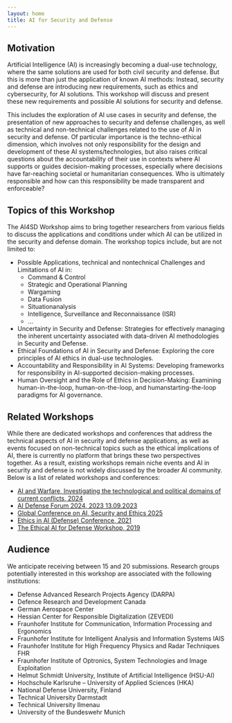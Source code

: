```yaml
---
layout: home
title: AI for Security and Defense
---
```


## Motivation

Artificial Intelligence (AI) is increasingly becoming a dual-use technology, where the same solutions are used for both civil security and defense. But this is more than just the application of known AI methods: Instead, security and defense are introducing new requirements, such as ethics and cybersecurity, for AI solutions. This workshop will discuss and present these new requirements and possible AI solutions for security and defense.

This includes the exploration of AI use cases in security and defense, the presentation of new approaches to security and defense challenges, as well as technical and non-technical challenges related to the use of AI in security and defense. Of particular importance is the techno-ethical dimension, which involves not only responsibility for the design and development of these AI systems/technologies, but also raises critical questions about the accountability of their use in contexts where AI supports or guides decision-making processes, especially where decisions have far-reaching societal or humanitarian consequences. Who is ultimately responsible and how can this responsibility be made transparent and enforceable?

## Topics of this Workshop

The AI4SD Workshop aims to bring together researchers from various fields to discuss the applications and conditions under which AI can be utilized in the security and defense domain. The workshop topics include, but are not limited to:

- Possible Applications, technical and nontechnical Challenges and Limitations of AI in:
    * Command & Control
    * Strategic and Operational Planning
    * Wargaming
    * Data Fusion
    * Situationanalysis
    * Intelligence, Surveillance and Reconnaissance (ISR)
    * ...
- Uncertainty in Security and Defense: Strategies for effectively managing the inherent uncertainty associated with data-driven AI methodologies in Security and Defense.
- Ethical Foundations of AI in Security and Defense: Exploring the core principles of AI ethics in dual-use technologies.
- Accountability and Responsibility in AI Systems: Developing frameworks for responsibility in AI-supported decision-making processes.
- Human Oversight and the Role of Ethics in Decision-Making: Examining human-in-the-loop, human-on-the-loop, and humanstarting-the-loop paradigms for AI governance.

## Related Workshops

While there are dedicated workshops and conferences that address the technical aspects of AI in security and defense applications, as well as events focused on non-technical topics such as the ethical implications of AI, there is currently no platform that brings these two perspectives together. As a result, existing workshops remain niche events and AI in security and defense is not widely discussed by the broader AI community. Below is a list of related workshops and conferences:
- [AI and Warfare, Investigating the technological and political domains of current conflicts, 2024](https://www.hiig.de/en/events/ai-and-warfare/)
- [AI Defense Forum 2024, 2023 13.09.2023](https://c3.ai/events/c3ai-defense-forum)
- [Global Conference on AI, Security and Ethics 2025](https://unidir.org/event/global-conference-on-ai-security-and-ethics-2025/)
- [Ethics in AI (Defense) Conference, 2021](https://www.techuk.org/what-we-deliver/events/ethics-in-ai-defence-conference-2021.html)
- [The Ethical AI for Defense Workshop, 2019](https://www.dst.defence.gov.au/news/2019/08/02/ethical-ai-defence-world-experts-gather-canberra)

## Audience

We anticipate receiving between 15 and 20 submissions. Research groups potentially interested in this workshop are associated with the following institutions:
- Defense Advanced Research Projects Agency (DARPA)
- Defence Research and Development Canada
- German Aerospace Center
- Hessian Center for Responsible Digitalization (ZEVEDI)
- Fraunhofer Institute for Communication, Information Processing and Ergonomics
- Fraunhofer Institute for Intelligent Analysis and Information Systems IAIS
- Fraunhofer Institute for High Frequency Physics and Radar Techniques FHR
- Fraunhofer Institute of Optronics, System Technologies and Image Exploitation
- Helmut Schmidt University, Institute of Artificial Intelligence (HSU-AI)
- Hochschule Karlsruhe – University of Applied Sciences (HKA)
- National Defense University, Finland
- Technical University Darmstadt
- Technical University Ilmenau
- University of the Bundeswehr Munich
